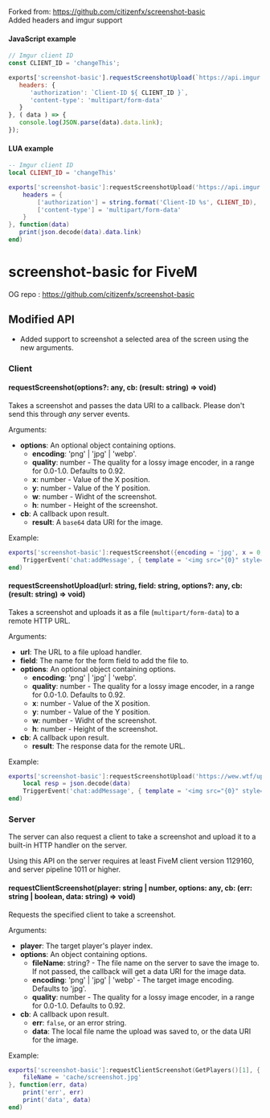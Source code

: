 Forked from: https://github.com/citizenfx/screenshot-basic
<br>Added headers and imgur support
#### JavaScript example
```javascript
// Imgur client ID
const CLIENT_ID = 'changeThis';

exports['screenshot-basic'].requestScreenshotUpload(`https://api.imgur.com/3/upload`, 'imgur', {
   headers: {
      'authorization': `Client-ID ${ CLIENT_ID }`,
      'content-type': 'multipart/form-data'
   }
}, ( data ) => {
   console.log(JSON.parse(data).data.link);
});
```
#### LUA example
```lua
-- Imgur client ID
local CLIENT_ID = 'changeThis'

exports['screenshot-basic']:requestScreenshotUpload('https://api.imgur.com/3/upload', 'imgur', {
    headers = {
        ['authorization'] = string.format('Client-ID %s', CLIENT_ID),
        ['content-type'] = 'multipart/form-data'
    }
}, function(data)
   print(json.decode(data).data.link) 
end)
```

# screenshot-basic for FiveM
OG repo : https://github.com/citizenfx/screenshot-basic
## Modified API
+ Added support to screenshot a selected area of the screen using the new arguments.

### Client

#### requestScreenshot(options?: any, cb: (result: string) => void)
Takes a screenshot and passes the data URI to a callback. Please don't send this through _any_ server events.

Arguments:
* **options**: An optional object containing options.
  * **encoding**: 'png' | 'jpg' | 'webp'.
  * **quality**: number - The quality for a lossy image encoder, in a range for 0.0-1.0. Defaults to 0.92.
  * **x**: number - Value of the X position.
  * **y**: number - Value of the Y position.
  * **w**: number - Widht of the screenshot.
  * **h**: number - Height of the screenshot.
* **cb**: A callback upon result.
  * **result**: A `base64` data URI for the image.

Example:

```lua
exports['screenshot-basic']:requestScreenshot({encoding = 'jpg', x = 0, y = 0, w = 1920, h = 1080}, function(data)
    TriggerEvent('chat:addMessage', { template = '<img src="{0}" style="max-width: 300px;" />', args = { data } })
end)
```

#### requestScreenshotUpload(url: string, field: string, options?: any, cb: (result: string) => void)
Takes a screenshot and uploads it as a file (`multipart/form-data`) to a remote HTTP URL.

Arguments:
* **url**: The URL to a file upload handler.
* **field**: The name for the form field to add the file to.
* **options**: An optional object containing options.
  * **encoding**: 'png' | 'jpg' | 'webp'.
  * **quality**: number - The quality for a lossy image encoder, in a range for 0.0-1.0. Defaults to 0.92.
  * **x**: number - Value of the X position.
  * **y**: number - Value of the Y position.
  * **w**: number - Widht of the screenshot.
  * **h**: number - Height of the screenshot.
* **cb**: A callback upon result.
  * **result**: The response data for the remote URL.

Example:

```lua
exports['screenshot-basic']:requestScreenshotUpload('https://wew.wtf/upload.php', 'files[]', {encoding = 'jpg', x = 0, y = 0, w = 1920, h = 1080}, function(data)
    local resp = json.decode(data)
    TriggerEvent('chat:addMessage', { template = '<img src="{0}" style="max-width: 300px;" />', args = { resp.files[1].url } })
end)
```

### Server
The server can also request a client to take a screenshot and upload it to a built-in HTTP handler on the server.

Using this API on the server requires at least FiveM client version 1129160, and server pipeline 1011 or higher.

#### requestClientScreenshot(player: string | number, options: any, cb: (err: string | boolean, data: string) => void)
Requests the specified client to take a screenshot.

Arguments:
* **player**: The target player's player index.
* **options**: An object containing options.
  * **fileName**: string? - The file name on the server to save the image to. If not passed, the callback will get a data URI for the image data.
  * **encoding**: 'png' | 'jpg' | 'webp' - The target image encoding. Defaults to 'jpg'.
  * **quality**: number - The quality for a lossy image encoder, in a range for 0.0-1.0. Defaults to 0.92.
* **cb**: A callback upon result.
  * **err**: `false`, or an error string.
  * **data**: The local file name the upload was saved to, or the data URI for the image.


Example:
```lua
exports['screenshot-basic']:requestClientScreenshot(GetPlayers()[1], {
    fileName = 'cache/screenshot.jpg'
}, function(err, data)
    print('err', err)
    print('data', data)
end)
```
